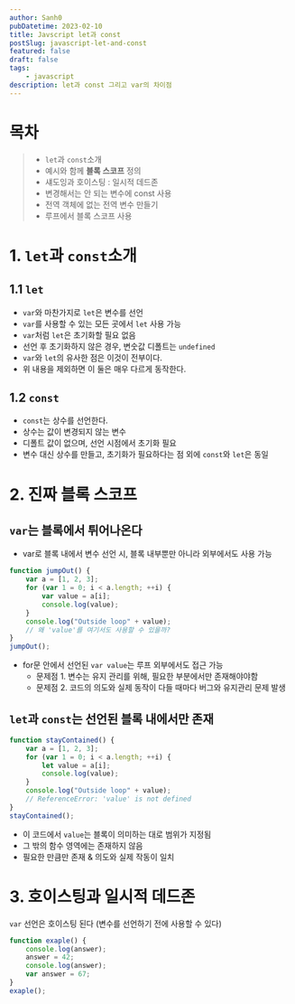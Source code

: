 ```yaml
---
author: Sanh0
pubDatetime: 2023-02-10
title: Javscript let과 const
postSlug: javascript-let-and-const
featured: false
draft: false
tags:
    - javascript
description: let과 const 그리고 var의 차이점
---
```


# 목차

> -   `let`과 `const`소개
> -   예시와 함께 **블록 스코프** 정의
> -   섀도잉과 호이스팅 : 일시적 데드존
> -   변경해서는 안 되는 변수에 const 사용
> -   전역 객체에 없는 전역 변수 만들기
> -   루프에서 블록 스코프 사용

# 1. `let`과 `const`소개

## 1.1 `let`

-   `var`와 마찬가지로 `let`은 변수를 선언
-   `var`를 사용할 수 있는 모든 곳에서 `let` 사용 가능
-   `var`처럼 `let`은 초기화할 필요 없음
-   선언 후 초기화하지 않은 경우, 변숫값 디폴트는 `undefined`
-   `var`와 `let`의 유사한 점은 이것이 전부이다.
-   위 내용을 제외하면 이 둘은 매우 다르게 동작한다.

## 1.2 `const`

-   `const`는 상수를 선언한다.
-   상수는 값이 변경되지 않는 변수
-   디폴트 값이 없으며, 선언 시점에서 초기화 필요
-   변수 대신 상수를 만들고, 초기화가 필요하다는 점 외에 `const`와 `let`은 동일

# 2. 진짜 블록 스코프

## `var`는 블록에서 튀어나온다

-   var로 블록 내에서 변수 선언 시, 블록 내부뿐만 아니라 외부에서도 사용 가능

```js
function jumpOut() {
	var a = [1, 2, 3];
	for (var 1 = 0; i < a.length; ++i) {
		var value = a[i];
		console.log(value);
	}
	console.log("Outside loop" + value);
	// 왜 'value'를 여기서도 사용할 수 있을까?
}
jumpOut();
```

-   for문 안에서 선언된 `var value`는 루프 외부에서도 접근 가능
    -   문제점 1. 변수는 유지 관리를 위해, 필요한 부분에서만 존재해야야함
    -   문제점 2. 코드의 의도와 실제 동작이 다들 때마다 버그와 유지관리 문제 발생

## `let`과 `const`는 선언된 **블록 내**에서만 존재

```js
function stayContained() {
	var a = [1, 2, 3];
	for (var 1 = 0; i < a.length; ++i) {
		let value = a[i];
		console.log(value);
	}
	console.log("Outside loop" + value);
	// ReferenceError: 'value' is not defined
}
stayContained();
```

-   이 코드에서 `value`는 블록이 의미하는 대로 범위가 지정됨
-   그 밖의 함수 영역에는 존재하지 않음
-   필요한 만큼만 존재 & 의도와 실제 작동이 일치

# 3. 호이스팅과 일시적 데드존

`var` 선언은 호이스팅 된다 (변수를 선언하기 전에 사용할 수 있다)

```js
function exaple() {
	console.log(answer);
	answer = 42;
	console.log(answer);
	var answer = 67;
}
exaple();
```
